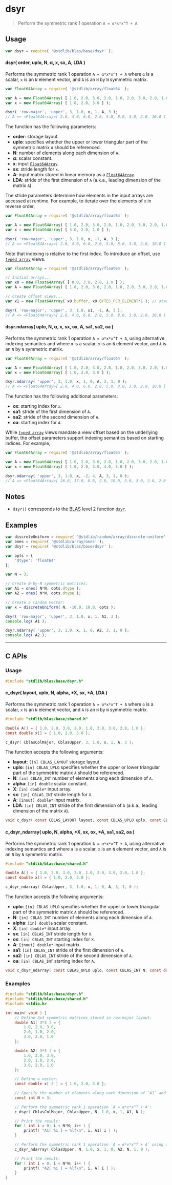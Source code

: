 <!--

@license Apache-2.0

Copyright (c) 2024 The Stdlib Authors.

Licensed under the Apache License, Version 2.0 (the "License");
you may not use this file except in compliance with the License.
You may obtain a copy of the License at

   http://www.apache.org/licenses/LICENSE-2.0

Unless required by applicable law or agreed to in writing, software
distributed under the License is distributed on an "AS IS" BASIS,
WITHOUT WARRANTIES OR CONDITIONS OF ANY KIND, either express or implied.
See the License for the specific language governing permissions and
limitations under the License.

-->

# dsyr

> Perform the symmetric rank 1 operation `A = α*x*x^T + A`.

<section class="usage">

## Usage

```javascript
var dsyr = require( '@stdlib/blas/base/dsyr' );
```

#### dsyr( order, uplo, N, α, x, sx, A, LDA )

Performs the symmetric rank 1 operation `A = α*x*x^T + A` where `α` is a scalar, `x` is an `N` element vector, and `A` is an `N` by `N` symmetric matrix.

```javascript
var Float64Array = require( '@stdlib/array/float64' );

var A = new Float64Array( [ 1.0, 2.0, 3.0, 2.0, 1.0, 2.0, 3.0, 2.0, 1.0 ] );
var x = new Float64Array( [ 1.0, 2.0, 3.0 ] );

dsyr( 'row-major', 'upper', 3, 1.0, x, 1, A, 3 );
// A => <Float64Array>[ 2.0, 4.0, 6.0, 2.0, 5.0, 8.0, 3.0, 2.0, 10.0 ]
```

The function has the following parameters:

-   **order**: storage layout.
-   **uplo**: specifies whether the upper or lower triangular part of the symmetric matrix `A` should be referenced.
-   **N**: number of elements along each dimension of `A`.
-   **α**: scalar constant.
-   **x**: input [`Float64Array`][mdn-float64array].
-   **sx**: stride length for `x`.
-   **A**: input matrix stored in linear memory as a [`Float64Array`][mdn-float64array].
-   **LDA**: stride of the first dimension of `A` (a.k.a., leading dimension of the matrix `A`).

The stride parameters determine how elements in the input arrays are accessed at runtime. For example, to iterate over the elements of `x` in reverse order,

```javascript
var Float64Array = require( '@stdlib/array/float64' );

var A = new Float64Array( [ 1.0, 2.0, 3.0, 2.0, 1.0, 2.0, 3.0, 2.0, 1.0 ] );
var x = new Float64Array( [ 3.0, 2.0, 1.0 ] );

dsyr( 'row-major', 'upper', 3, 1.0, x, -1, A, 3 );
// A => <Float64Array>[ 2.0, 4.0, 6.0, 2.0, 5.0, 8.0, 3.0, 2.0, 10.0 ]
```

Note that indexing is relative to the first index. To introduce an offset, use [`typed array`][mdn-typed-array] views.

<!-- eslint-disable stdlib/capitalized-comments -->

```javascript
var Float64Array = require( '@stdlib/array/float64' );

// Initial arrays...
var x0 = new Float64Array( [ 0.0, 3.0, 2.0, 1.0 ] );
var A = new Float64Array( [ 1.0, 2.0, 3.0, 2.0, 1.0, 2.0, 3.0, 2.0, 1.0 ] );

// Create offset views...
var x1 = new Float64Array( x0.buffer, x0.BYTES_PER_ELEMENT*1 ); // start at 2nd element

dsyr( 'row-major', 'upper', 3, 1.0, x1, -1, A, 3 );
// A => <Float64Array>[ 2.0, 4.0, 6.0, 2.0, 5.0, 8.0, 3.0, 2.0, 10.0 ]
```

#### dsyr.ndarray( uplo, N, α, x, sx, ox, A, sa1, sa2, oa )

Performs the symmetric rank 1 operation `A = α*x*x^T + A`, using alternative indexing semantics and where `α` is a scalar, `x` is an `N` element vector, and `A` is an `N` by `N` symmetric matrix.

```javascript
var Float64Array = require( '@stdlib/array/float64' );

var A = new Float64Array( [ 1.0, 2.0, 3.0, 2.0, 1.0, 2.0, 3.0, 2.0, 1.0 ] );
var x = new Float64Array( [ 1.0, 2.0, 3.0 ] );

dsyr.ndarray( 'upper', 3, 1.0, x, 1, 0, A, 3, 1, 0 );
// A => <Float64Array>[ 2.0, 4.0, 6.0, 2.0, 5.0, 8.0, 3.0, 2.0, 10.0 ]
```

The function has the following additional parameters:

-   **ox**: starting index for `x`.
-   **sa1**: stride of the first dimension of `A`.
-   **sa2**: stride of the second dimension of `A`.
-   **oa**: starting index for `A`.

While [`typed array`][mdn-typed-array] views mandate a view offset based on the underlying buffer, the offset parameters support indexing semantics based on starting indices. For example,

```javascript
var Float64Array = require( '@stdlib/array/float64' );

var A = new Float64Array( [ 1.0, 2.0, 3.0, 2.0, 1.0, 2.0, 3.0, 2.0, 1.0 ] );
var x = new Float64Array( [ 1.0, 2.0, 3.0, 4.0, 5.0 ] );

dsyr.ndarray( 'upper', 3, 1.0, x, -2, 4, A, 3, 1, 0 );
// A => <Float64Array>[ 26.0, 17.0, 8.0, 2.0, 10.0, 5.0, 3.0, 2.0, 2.0 ]
```

</section>

<!-- /.usage -->

<section class="notes">

## Notes

-   `dsyr()` corresponds to the [BLAS][blas] level 2 function [`dsyr`][blas-dsyr].

</section>

<!-- /.notes -->

<section class="examples">

## Examples

<!-- eslint no-undef: "error" -->

```javascript
var discreteUniform = require( '@stdlib/random/array/discrete-uniform' );
var ones = require( '@stdlib/array/ones' );
var dsyr = require( '@stdlib/blas/base/dsyr' );

var opts = {
    'dtype': 'float64'
};

var N = 3;

// Create N-by-N symmetric matrices:
var A1 = ones( N*N, opts.dtype );
var A2 = ones( N*N, opts.dtype );

// Create a random vector:
var x = discreteUniform( N, -10.0, 10.0, opts );

dsyr( 'row-major', 'upper', 3, 1.0, x, 1, A1, 3 );
console.log( A1 );

dsyr.ndarray( 'upper', 3, 1.0, x, 1, 0, A2, 3, 1, 0 );
console.log( A2 );
```

</section>

<!-- /.examples -->

<!-- C interface documentation. -->

* * *

<section class="c">

## C APIs

<!-- Section to include introductory text. Make sure to keep an empty line after the intro `section` element and another before the `/section` close. -->

<section class="intro">

</section>

<!-- /.intro -->

<!-- C usage documentation. -->

<section class="usage">

### Usage

```c
#include "stdlib/blas/base/dsyr.h"
```

#### c_dsyr( layout, uplo, N, alpha, \*X, sx, \*A, LDA )

Performs the symmetric rank 1 operation `A = α*x*x^T + A` where `α` is a scalar, `x` is an `N` element vector, and `A` is an `N` by `N` symmetric matrix.

```c
#include "stdlib/blas/base/shared.h"

double A[] = { 1.0, 2.0, 3.0, 2.0, 1.0, 2.0, 3.0, 2.0, 1.0 };
const double x[] = { 1.0, 2.0, 3.0 };

c_dsyr( CblasColMajor, CblasUpper, 3, 1.0, x, 1, A, 3 );
```

The function accepts the following arguments:

-   **layout**: `[in] CBLAS_LAYOUT` storage layout.
-   **uplo**: `[in] CBLAS_UPLO` specifies whether the upper or lower triangular part of the symmetric matrix `A` should be referenced.
-   **N**: `[in] CBLAS_INT` number of elements along each dimension of `A`.
-   **alpha**: `[in] double` scalar constant.
-   **X**: `[in] double*` input array.
-   **sx**: `[in] CBLAS_INT` stride length for `X`.
-   **A**: `[inout] double*` input matrix.
-   **LDA**: `[in] CBLAS_INT` stride of the first dimension of `A` (a.k.a., leading dimension of the matrix `A`).

```c
void c_dsyr( const CBLAS_LAYOUT layout, const CBLAS_UPLO uplo, const CBLAS_INT N, const double alpha, const double *X, const CBLAS_INT strideX, double *A, const CBLAS_INT LDA )
```

#### c_dsyr_ndarray( uplo, N, alpha, \*X, sx, ox, \*A, sa1, sa2, oa )

Performs the symmetric rank 1 operation `A = α*x*x^T + A`, using alternative indexing semantics and where `α` is a scalar, `x` is an `N` element vector, and `A` is an `N` by `N` symmetric matrix.

```c
#include "stdlib/blas/base/shared.h"

double A[] = { 1.0, 2.0, 3.0, 2.0, 1.0, 2.0, 3.0, 2.0, 1.0 };
const double x[] = { 1.0, 2.0, 3.0 };

c_dsyr_ndarray( CblasUpper, 3, 1.0, x, 1, 0, A, 3, 1, 0 );
```

The function accepts the following arguments:

-   **uplo**: `[in] CBLAS_UPLO` specifies whether the upper or lower triangular part of the symmetric matrix `A` should be referenced.
-   **N**: `[in] CBLAS_INT` number of elements along each dimension of `A`.
-   **alpha**: `[in] double` scalar constant.
-   **X**: `[in] double*` input array.
-   **sx**: `[in] CBLAS_INT` stride length for `X`.
-   **ox**: `[in] CBLAS_INT` starting index for `X`.
-   **A**: `[inout] double*` input matrix.
-   **sa1**: `[in] CBLAS_INT` stride of the first dimension of `A`.
-   **sa2**: `[in] CBLAS_INT` stride of the second dimension of `A`.
-   **oa**: `[in] CBLAS_INT` starting index for `A`.

```c
void c_dsyr_ndarray( const CBLAS_UPLO uplo, const CBLAS_INT N, const double alpha, const double *X, const CBLAS_INT strideX, const CBLAS_INT offsetX, double *A, const CBLAS_INT strideA1, const CBLAS_INT strideA2, const CBLAS_INT offsetA )
```

</section>

<!-- /.usage -->

<!-- C API usage notes. Make sure to keep an empty line after the `section` element and another before the `/section` close. -->

<section class="notes">

</section>

<!-- /.notes -->

<!-- C API usage examples. -->

<section class="examples">

### Examples

```c
#include "stdlib/blas/base/dsyr.h"
#include "stdlib/blas/base/shared.h"
#include <stdio.h>

int main( void ) {
    // Define 3x3 symmetric matrices stored in row-major layout:
    double A1[ 3*3 ] = {
        1.0, 2.0, 3.0,
        2.0, 1.0, 2.0,
        3.0, 2.0, 1.0
    };

    double A2[ 3*3 ] = {
        1.0, 2.0, 3.0,
        2.0, 1.0, 2.0,
        3.0, 2.0, 1.0
    };

    // Define a vector:
    const double x[ 3 ] = { 1.0, 2.0, 3.0 };

    // Specify the number of elements along each dimension of `A1` and `A2`:
    const int N = 3;

    // Perform the symmetric rank 1 operation `A = α*x*x^T + A`:
    c_dsyr( CblasColMajor, CblasUpper, N, 1.0, x, 1, A1, N );

    // Print the result:
    for ( int i = 0; i < N*N; i++ ) {
        printf( "A1[ %i ] = %lf\n", i, A1[ i ] );
    }

    // Perform the symmetric rank 1 operation `A = α*x*x^T + A` using alternative indexing semantics:
    c_dsyr_ndarray( CblasUpper, N, 1.0, x, 1, 0, A2, N, 1, 0 );

    // Print the result:
    for ( int i = 0; i < N*N; i++ ) {
        printf( "A2[ %i ] = %lf\n", i, A[ i ] );
    }
}
```

</section>

<!-- /.examples -->

</section>

<!-- /.c -->

<!-- Section for related `stdlib` packages. Do not manually edit this section, as it is automatically populated. -->

<section class="related">

</section>

<!-- /.related -->

<!-- Section for all links. Make sure to keep an empty line after the `section` element and another before the `/section` close. -->

<section class="links">

[blas]: http://www.netlib.org/blas

[blas-dsyr]: https://www.netlib.org/lapack/explore-html/dc/d82/group__her_ga07f0e3f8592107877f12a554a41c7413.html#ga07f0e3f8592107877f12a554a41c7413

[mdn-float64array]: https://developer.mozilla.org/en-US/docs/Web/JavaScript/Reference/Global_Objects/Float64Array

[mdn-typed-array]: https://developer.mozilla.org/en-US/docs/Web/JavaScript/Reference/Global_Objects/TypedArray

</section>

<!-- /.links -->
